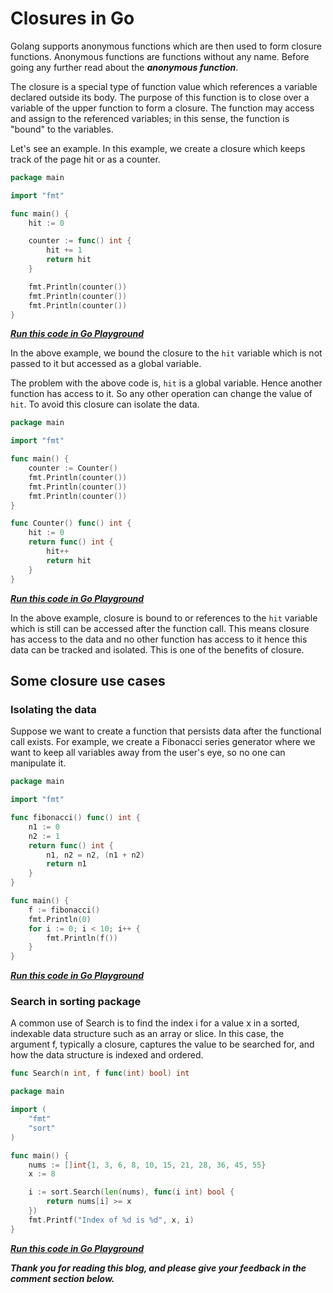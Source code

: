 # Closures in Go

Golang supports anonymous functions which are then used to form closure functions. Anonymous functions are functions without any name. Before going any further read about the ***anonymous function***.

The closure is a special type of function value which references a variable declared outside its body. The purpose of this function is to close over a variable of the upper function to form a closure. The function may access and assign to the referenced variables; in this sense, the function is "bound" to the variables.

Let's see an example. In this example, we create a closure which keeps track of the page hit or as a counter.

```go
package main

import "fmt"

func main() {
	hit := 0

	counter := func() int {
		hit += 1
		return hit
	}

	fmt.Println(counter())
	fmt.Println(counter())
	fmt.Println(counter())
}
```

[***Run this code in Go Playground***](https://play.golang.org/p/RT9Pm82Kf3p)

In the above example, we bound the closure to the `hit` variable which is not passed to it but accessed as a global variable.

The problem with the above code is, `hit` is a global variable. Hence another function has access to it. So any other operation can change the value of `hit`. To avoid this closure can isolate the data.

```go
package main

import "fmt"

func main() {
	counter := Counter()
	fmt.Println(counter())
	fmt.Println(counter())
	fmt.Println(counter())
}

func Counter() func() int {
	hit := 0
	return func() int {
		hit++
		return hit
	}
}
```

[***Run this code in Go Playground***](https://play.golang.org/p/s5THHqJzD-Y)

In the above example, closure is bound to or references to the `hit` variable which is still can be accessed after the function call. This means closure has access to the data and no other function has access to it hence this data can be tracked and isolated. This is one of the benefits of closure.

## Some closure use cases

### Isolating the data

Suppose we want to create a function that persists data after the functional call exists. For example, we create a Fibonacci series generator where we want to keep all variables away from the user's eye, so no one can manipulate it.

```go
package main

import "fmt"

func fibonacci() func() int {
	n1 := 0
	n2 := 1
	return func() int {
		n1, n2 = n2, (n1 + n2)
		return n1
	}
}

func main() {
	f := fibonacci()
	fmt.Println(0)
	for i := 0; i < 10; i++ {
		fmt.Println(f())
	}
}
```

[***Run this code in Go Playground***](https://play.golang.org/p/hvidcU6RkeY)

### Search in sorting package

A common use of Search is to find the index i for a value x in a sorted, indexable data structure such as an array or slice. In this case, the argument f, typically a closure, captures the value to be searched for, and how the data structure is indexed and ordered.

```go
func Search(n int, f func(int) bool) int
```

```go
package main

import (
	"fmt"
	"sort"
)

func main() {
	nums := []int{1, 3, 6, 8, 10, 15, 21, 28, 36, 45, 55}
	x := 8

	i := sort.Search(len(nums), func(i int) bool {
		return nums[i] >= x
	})
	fmt.Printf("Index of %d is %d", x, i)
}
```

[***Run this code in Go Playground***](https://play.golang.org/p/FQIjK3s6whR)

***Thank you for reading this blog, and please give your feedback in the comment section below.***